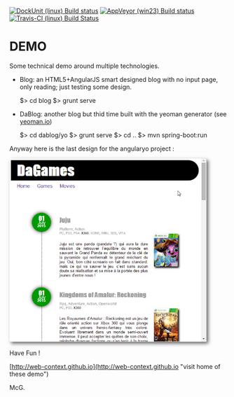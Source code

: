[![DockUnit (linux) Build status](http://dockunit.io/svg/Web-Context/demo?master&1456922703149)](https://dockunit.io/projects/Web-Context/demo "DockUnit (linux) Build status")
[![AppVeyor (win23) Build status](https://ci.appveyor.com/api/projects/status/vxbccc1t9ceadhi9)](https://ci.appveyor.com/project/Web-Context/demo "AppVeyor (win23) Build status")
[![Travis-CI (linux) Build Status](https://travis-ci.org/Web-Context/demo.png?branch=master)](https://travis-ci.org/Web-Context/demo "Travis-CI (linux) Build Status")


DEMO
====


Some technical demo around multiple technologies.

- Blog: an HTML5+AngularJS smart designed blog with no input page, only reading; just testing some design.

    $> cd blog
    $> grunt serve

- DaBlog: another blog but thid time built with the yeoman generator (see [yeoman.io](http://yeoman.io "Visit the home of Sir Yeoman !"))

    $> cd dablog/yo
    $> grunt serve
    $> cd ..
    $> mvn spring-boot:run

Anyway here is the last design for the angularyo project :

<a href="./docs/images/posts_games_preview.png"><img title="First preview of Blog Design" src="./docs/images/posts_games_preview.png" style="width:450px; box-shadow:4px 4px 8px #666;"/></a>

Have Fun !


[http://web-context.github.io](http://web-context.github.io "visit home of these demo")

McG.
